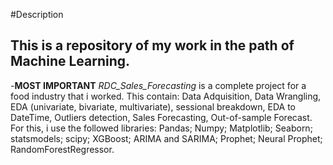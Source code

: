 #Description
 ## This is a repository of my work in the path of Machine Learning.
 -**MOST IMPORTANT** *RDC_Sales_Forecasting* is a complete project for a food industry that i worked. This contain: Data Adquisition, Data Wrangling, EDA (univariate, bivariate, multivariate), sessional breakdown, EDA to DateTime, Outliers detection, Sales Forecasting, Out-of-sample Forecast. For this, i use the followed libraries: Pandas; Numpy; Matplotlib; Seaborn; statsmodels; scipy; XGBoost; ARIMA and SARIMA; Prophet; Neural Prophet; RandomForestRegressor.
